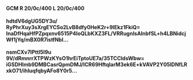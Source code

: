 #### GCM R 20/0c/400 L 20/0c/400
**hdtdV6dgUG5DY3u/**<br/>**RyPhrXuy3sXrgEYCSo2LvB8dfy0HeK2r+9lEkz1FkiQ=**<br/>**InaDfHqaHfPZpqxnv6515P4IoQLbKXZ3FL/VRRugnIsAInbfSL+h4LBNidcjWf1jYq/mBX0R7istfNbI...**<br/><br/>
**nsmCXv7IPttl5I9u**<br/>**9V/dRmnrrXTPWzKYsO1hrEiTptoUE7a/35TCCldsWbw=**<br/>**iGSDHImb9DMBCasrQpmDMJ/ICR69HftqlarM3ek6E+kVAVP2Y05lDNfLRxkO71/ihluqfqbyAFo8Y0r5...**